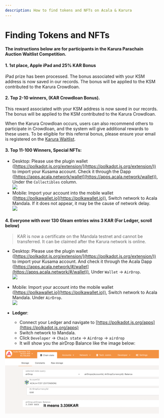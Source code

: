 ```yaml
---
description: How to find tokens and NFTs on Acala & Karura
---
```


# Finding Tokens and NFTs

#### The instructions below are for participants in the Karura Parachain Auction Waitlist Competition. <a href="1-1st-place-apple-ipad-and-25-kar-bonus" id="1-1st-place-apple-ipad-and-25-kar-bonus"></a>

#### 1. 1st place, Apple iPad and 25% KAR Bonus <a href="1-1st-place-apple-ipad-and-25-kar-bonus" id="1-1st-place-apple-ipad-and-25-kar-bonus"></a>

iPad prize has been processed. The bonus associated with your KSM address is now saved in our records. The bonus will be applied to the KSM contributed to the Karura Crowdloan.

#### 2. Top 2-10 winners, (KAR Crowdloan Bonus). <a href="2-top-2-10-winners-kar-crowdloan-bonus" id="2-top-2-10-winners-kar-crowdloan-bonus"></a>

This reward associated with your KSM address is now saved in our records. The bonus will be applied to the KSM contributed to the Karura Crowdloan.

When the Karura Crowdloan occurs, users can also recommend others to participate in Crowdloan, and the system will give additional rewards to these users. To be eligible for this referral bonus, please ensure your email is registered on the [Karura Waitlist](https://forms.gle/VgbojfKp46CoGE328).

#### 3. Top 11-100 Winners, Special NFTs: <a href="3-top-11-100-winners-special-nfts" id="3-top-11-100-winners-special-nfts"></a>

* Desktop: Please use the plugin wallet ([https://polkadot.js.org/extension/](https://polkadot.js.org/extension/)) to import your Kusama account. Check it through the Dapp ([https://apps.acala.network/wallet](https://apps.acala.network/wallet)), Under the `Collectibles` column.\
  ![](https://i.imgur.com/fCDF0C6.png)
* Mobile: Import your account into the mobile wallet ([https://polkawallet.io](https://polkawallet.io)), Switch network to Acala Mandala. If it does not appear, it may be the cause of network delay.\
  ![](https://i.imgur.com/JFeB0K1.png)

#### 4. Everyone with over 130 Gleam entries wins 3 KAR (For Ledger, scroll below) <a href="4-everyonenbspwith-over-130-gleam-entries-wins-3-kar" id="4-everyonenbspwith-over-130-gleam-entries-wins-3-kar"></a>

> KAR is now a certificate on the Mandala testnet and cannot be transferred. It can be claimed after the Karura network is online.

* Desktop: Please use the plugin wallet ([https://polkadot.js.org/extension/](https://polkadot.js.org/extension/)) to import your Kusama account. And check it through the Acala Dapp ([https://apps.acala.network/#/wallet](https://apps.acala.network/#/wallet)), Under `Wallet` -> `AirDrop`.\
  ![](https://i.imgur.com/IQiTcIi.png)
* Mobile: Import your account into the mobile wallet ([https://polkawallet.io](https://polkawallet.io)), Switch network to Acala Mandala. Under `AirDrop`.\
  ![](https://i.imgur.com/EI8mFb5.png)



* **Ledger**: 
  * Connect your Ledger and navigate to [https://polkadot.js.org/apps](https://polkadot.js.org/apps)
  * Switch network to Mandala.
  * Click `Developer` -> `Chain state`  -> `Airdrop` -> `airdrop`
  * It will show you the airDrop Balance like the image below:

![](<../.gitbook/assets/image (3).png>)



>
